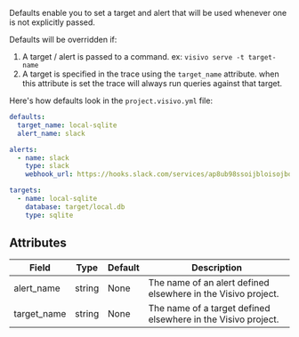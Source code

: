 Defaults enable you to set a target and alert that will be used whenever one is not explicitly passed.

Defaults will be overridden if:

1. A target / alert is passed to a command. ex: `visivo serve -t target-name`
2. A target is specified in the trace using the `target_name` attribute. when this attribute is set the trace will always run queries against that target.

Here's how defaults look in the `project.visivo.yml` file:
``` yaml
defaults:
  target_name: local-sqlite
  alert_name: slack

alerts:
  - name: slack
    type: slack
    webhook_url: https://hooks.slack.com/services/ap8ub98ssoijbloisojbo8ys8

targets:
  - name: local-sqlite
    database: target/local.db
    type: sqlite
```
## Attributes
| Field | Type | Default | Description |
|-------|------|---------|-------------|
| alert_name | string | None | The name of an alert defined elsewhere in the Visivo project. |
| target_name | string | None | The name of a target defined elsewhere in the Visivo project. |
